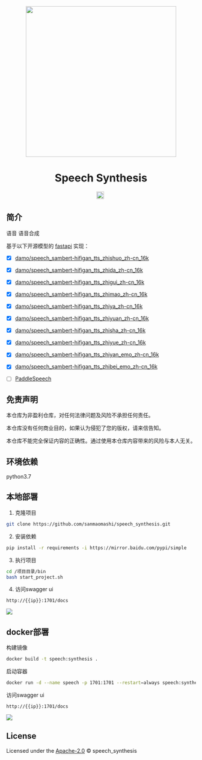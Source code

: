 <div align="center">
  <a href="https://github.com/sanmaomashi/speech_synthesis">
    <img src="https://raw.githubusercontent.com/sanmaomashi/speech_synthesis/main/img/1.jpg" height="400">
  </a>
  <h1>Speech Synthesis</h1>
  <img src="https://img.shields.io/github/repo-size/sanmaomashi/speech_synthesis.svg?label=Repo%20size&style=flat-square" height="20">
  <img src="https://img.shields.io/badge/License-Apache%202.0-purple" data-origin="https://img.shields.io/badge/License-Apache%202.0-blue" alt="">
</div>






## 简介

语音 语音合成



基于以下开源模型的 [fastapi](https://github.com/tiangolo/fastapi) 实现：

- [x] [damo/speech_sambert-hifigan_tts_zhishuo_zh-cn_16k](https://www.modelscope.cn/models/damo/speech_sambert-hifigan_tts_zhishuo_zh-cn_16k/summary)
- [x] [damo/speech_sambert-hifigan_tts_zhida_zh-cn_16k](https://www.modelscope.cn/models/damo/speech_sambert-hifigan_tts_zhida_zh-cn_16k/summary)
- [x] [damo/speech_sambert-hifigan_tts_zhigui_zh-cn_16k](https://www.modelscope.cn/models/damo/speech_sambert-hifigan_tts_zhigui_zh-cn_16k/summary)
- [x] [damo/speech_sambert-hifigan_tts_zhimao_zh-cn_16k](https://www.modelscope.cn/models/damo/speech_sambert-hifigan_tts_zhimao_zh-cn_16k/summary)
- [x] [damo/speech_sambert-hifigan_tts_zhiya_zh-cn_16k](https://www.modelscope.cn/models/damo/speech_sambert-hifigan_tts_zhiya_zh-cn_16k/summary)
- [x] [damo/speech_sambert-hifigan_tts_zhiyuan_zh-cn_16k](https://www.modelscope.cn/models/damo/speech_sambert-hifigan_tts_zhiyuan_zh-cn_16k/summary)
- [x] [damo/speech_sambert-hifigan_tts_zhisha_zh-cn_16k](https://www.modelscope.cn/models/damo/speech_sambert-hifigan_tts_zhisha_zh-cn_16k/summary)
- [x] [damo/speech_sambert-hifigan_tts_zhiyue_zh-cn_16k](https://www.modelscope.cn/models/damo/speech_sambert-hifigan_tts_zhiyue_zh-cn_16k/summary)
- [x] [damo/speech_sambert-hifigan_tts_zhiyan_emo_zh-cn_16k](https://www.modelscope.cn/models/damo/speech_sambert-hifigan_tts_zhiyan_emo_zh-cn_16k/summary)
- [x] [damo/speech_sambert-hifigan_tts_zhibei_emo_zh-cn_16k](https://www.modelscope.cn/models/damo/speech_sambert-hifigan_tts_zhibei_emo_zh-cn_16k/summary)
- [ ] [PaddleSpeech](https://github.com/PaddlePaddle/PaddleSpeech)






## 免责声明

本仓库为非盈利仓库，对任何法律问题及风险不承担任何责任。

本仓库没有任何商业目的，如果认为侵犯了您的版权，请来信告知。

本仓库不能完全保证内容的正确性。通过使用本仓库内容带来的风险与本人无关。



## 环境依赖

python3.7



## 本地部署

1. 克隆项目

```bash
git clone https://github.com/sanmaomashi/speech_synthesis.git
```

2. 安装依赖

```bash
pip install -r requirements -i https://mirror.baidu.com/pypi/simple
```

3. 执行项目

```bash
cd /项目目录/bin
bash start_project.sh
```

4. 访问swagger ui

```http
http://{{ip}}:1701/docs
```

![](https://raw.githubusercontent.com/sanmaomashi/speech_synthesis/main/img/2.png)

## docker部署

构建镜像

```bash
docker build -t speech:synthesis .
```

启动容器

```bash
docker run -d --name speech -p 1701:1701 --restart=always speech:synthesis
```

访问swagger ui

```http
http://{{ip}}:1701/docs
```

![](https://raw.githubusercontent.com/sanmaomashi/speech_synthesis/main/img/2.png)

## License

Licensed under the [Apache-2.0](http://choosealicense.com/licenses/apache/) © speech_synthesis

